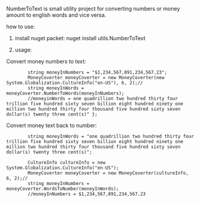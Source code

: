 NumberToText is small utility project for converting numbers or money amount to english words and vice versa. 



how to use: 

1. install nuget packet:
nuget install utils.NumberToText

2. usage:

Convert money numbers to text:

            string moneyInNumbers = "$1,234,567,891,234,567.23";
            MoneyCoverter moneyCoverter = new MoneyCoverter(new System.Globalization.CultureInfo("en-US"), 6, 2);//
            string moneyInWords = moneyCoverter.NumberToWords(moneyInNumbers);
            //moneyinWords = one quadrillion two hundred thirty four trillion five hundred sixty seven billion eight hundred ninety one million two hundred thirty four thousand five hundred sixty seven dollar(s) twenty three cent(s)" };

Convert money text back to number:

            string moneyInWords = "one quadrillion two hundred thirty four trillion five hundred sixty seven billion eight hundred ninety one million two hundred thirty four thousand five hundred sixty seven dollar(s) twenty three cent(s)";

            CultureInfo cultureInfo = new System.Globalization.CultureInfo("en-US");
            MoneyCoverter moneyCoverter = new MoneyCoverter(cultureInfo, 6, 2);//
            string moneyInNumbers = moneyCoverter.WordsToNumber(moneyInWords);
            //moneyInNumbers = $1,234,567,891,234,567.23

